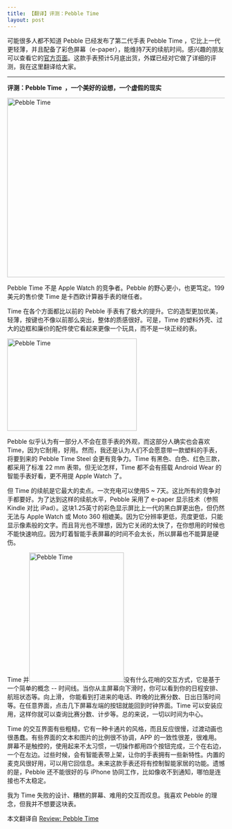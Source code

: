 ```yaml
---
title: 【翻译】评测：Pebble Time
layout: post
---
```

可能很多人都不知道 Pebble 已经发布了第二代手表 Pebble Time ，它比上一代更轻薄，并且配备了彩色屏幕（e-paper），能维持7天的续航时间。感兴趣的朋友可以查看它的<a href="https://getpebble.com/pebble_time" target="_blank">官方页面</a>。这款手表预计5月底出货，外媒已经对它做了详细的评测，我在这里翻译给大家。

------------------------------------------------------------------

**评测：Pebble Time  ，一个美好的设想，一个虚假的现实**

[<img class="alignnone wp-image-191 size-large" src="http://prdwb.github.io/images/2015/05/pebble-time-ft-1024x645-1024x645.jpg" alt="Pebble Time" width="660" height="416" />][1]

Pebble Time 不是 Apple Watch 的竞争者。Pebble 的野心更小，也更笃定。199美元的售价使 Time 是卡西欧计算器手表的继任者。

Time 在各个方面都比以前的 Pebble 手表有了极大的提升。它的造型更加优美，轻薄，按键也不像以前那么突出，整体的质感很好。可是，Time 的塑料外壳、过大的边框和廉价的配件使它看起来更像一个玩具，而不是一块正经的表。

[<img class=" wp-image-192 size-medium alignleft" src="http://prdwb.github.io/images/2015/05/pebble-time-inline-1024x731-300x214.jpg" alt="Pebble Time" width="300" height="214" />][2]

Pebble 似乎认为有一部分人不会在意手表的外观，而这部分人确实也会喜欢 Time，因为它耐用，好用。然而，我还是认为人们不会愿意带一款塑料的手表，将要到来的 Pebble Time Steel 会更有竞争力。Time 有黑色、白色、红色三款，都采用了标准 22 mm 表带。但无论怎样，Time 都不会有搭载 Android Wear 的智能手表好看，更不用提 Apple Watch 了。

但 Time 的续航是它最大的卖点。一次充电可以使用5 ~ 7天。这比所有的竞争对手都要好。为了达到这样的续航水平，Pebble 采用了 e-paper 显示技术（参照 Kindle 对比 iPad）。这块1.25英寸的彩色显示屏比上一代的黑白屏更出色，但仍然无法与 Apple Watch 或 Moto 360 相媲美。因为它分辨率更低，亮度更低，只能显示像素般的文字。而且背光也不理想，因为它关闭的太快了，在你想用的时候也不能快速响应。因为盯着智能手表屏幕的时间不会太长，所以屏幕也不能算是硬伤。

Time 并<img class=" size-medium wp-image-193 alignleft" src="http://prdwb.github.io/images/2015/05/pebbletime-inline-747x1024-219x300.jpg" alt="Pebble Time" width="219" height="300" />没有什么花哨的交互方式，它是基于一个简单的概念 -- 时间线。当你从主屏幕向下滑时，你可以看到你的日程安排、航班状态等。向上滑， 你能看到打进来的电话、昨晚的比赛分数、日出日落时间等。在任意界面，点击几下屏幕左端的按钮就能回到时钟界面。Time 可以安装应用，这样你就可以查询比赛分数、计步等。总的来说，一切以时间为中心。

Time 的交互界面有些粗糙，它有一种卡通片的风格，而且反应很慢，过渡动画也很愚蠢。有些界面的文本和图片的比例很不协调，APP 的一致性很差，很难用。屏幕不是触控的，使用起来不太习惯，一切操作都用四个按钮完成，三个在右边，一个在左边。过些时候，会有智能表带上架，让你的手表拥有一些新特性。内置的麦克风很好用，可以用它回信息。未来这款手表还将有控制智能家居的功能。遗憾的是，Pebble 还不能很好的与 iPhone 协同工作，比如像收不到通知，哪怕是连接也不太稳定。

我为 Time 失败的设计、糟糕的屏幕、难用的交互而叹息。我喜欢 Pebble 的理念，但我并不想要这块表。

本文翻译自 <a href="http://www.wired.com/2015/05/review-pebble-time/" target="_blank">Review: Pebble Time</a>

 [1]: http://prdwb.github.io/images/2015/05/pebble-time-ft-1024x645.jpg
 [2]: http://prdwb.github.io/images/2015/05/pebble-time-inline-1024x731.jpg